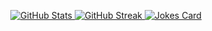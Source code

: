 <p align=center>
  <a href="https://github.com/anuraghazra/github-readme-stats">
    <img src="https://github-readme-stats.vercel.app/api?username=BelKed&count_private=true&show_icons=true&theme=tokyonight&hide_border=true" alt="GitHub Stats">
  </a>

  <a href="https://github.com/DenverCoder1/github-readme-streak-stats">
    <img src="http://github-readme-streak-stats.herokuapp.com?user=BelKed&theme=tokyonight&hide_border=true" alt="GitHub Streak">
  </a>

  <a href="https://github.com/ABSphreak/readme-jokes">
    <img src="https://readme-jokes.vercel.app/api?hideBorder&theme=tokyonight" alt="Jokes Card">
  </a>
</p>
